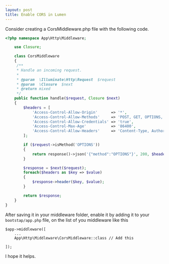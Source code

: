 ```yaml
---
layout: post
title: Enable CORS in Lumen
---
```


Consider creating a CorsMiddleware.php file with the following code.
```php
<?php namespace App\Http\Middleware;

    use Closure;

    class CorsMiddleware
    {
     /**
     * Handle an incoming request.
     *
     * @param  \Illuminate\Http\Request  $request
     * @param  \Closure  $next
     * @return mixed
     */
    public function handle($request, Closure $next)
    {
        $headers = [
            'Access-Control-Allow-Origin'      => '*',
            'Access-Control-Allow-Methods'     => 'POST, GET, OPTIONS, PUT, DELETE',
            'Access-Control-Allow-Credentials' => 'true',
            'Access-Control-Max-Age'           => '86400',
            'Access-Control-Allow-Headers'     => 'Content-Type, Authorization, X-Requested-With'
        ];

        if ($request->isMethod('OPTIONS'))
        {
            return response()->json('{"method":"OPTIONS"}', 200, $headers);
        }

        $response = $next($request);
        foreach($headers as $key => $value)
        {
            $response->header($key, $value);
        }

        return $response;
    }
}
```
After saving it in your middleware folder, enable it by adding it to your `bootstap/app.php` file, on the list of you middleware like this
```
$app->middleware([
    ...
    App\Http\Middleware\CorsMiddleware::class // Add this

]);
```
I hope it helps.